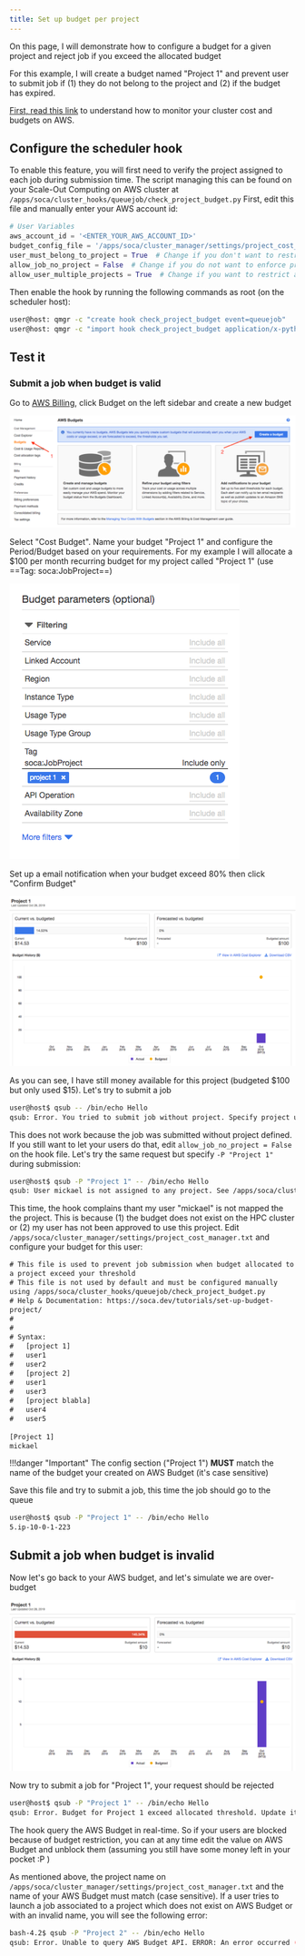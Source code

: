 ```yaml
---
title: Set up budget per project
---
```


On this page, I will demonstrate how to configure a budget for a given project and reject job if you exceed the allocated budget

For this example, I will create a budget named "Project 1" and prevent user to submit job if (1) they do not belong to the project and (2) if the budget has expired.

[First, read this link](../../analytics/review-hpc-costs/) to understand how to monitor your cluster cost and budgets on AWS.

## Configure the scheduler hook

To enable this feature, you will first need to verify the project assigned to each job during submission time. The script managing this can be found on your Scale-Out Computing on AWS cluster at `/apps/soca/cluster_hooks/queuejob/check_project_budget.py`
First, edit this file and manually enter your AWS account id:

~~~python hl_lines="2"
# User Variables
aws_account_id = '<ENTER_YOUR_AWS_ACCOUNT_ID>'
budget_config_file = '/apps/soca/cluster_manager/settings/project_cost_manager.txt'
user_must_belong_to_project = True  # Change if you don't want to restrict project to a list of users
allow_job_no_project = False  # Change if you do not want to enforce project at job submission
allow_user_multiple_projects = True  # Change if you want to restrict a user to one project
~~~

Then enable the hook by running the following commands as root (on the scheduler host):

~~~bash
user@host: qmgr -c "create hook check_project_budget event=queuejob"
user@host: qmgr -c "import hook check_project_budget application/x-python default /apps/soca/cluster_hooks/queuejob/check_project_budget.py"
~~~

## Test it

### Submit a job when budget is valid

Go to [AWS Billing](https://bash.aws.amazon.com/billing/home#/), click Budget on the left sidebar and create a new budget

![](../imgs/budget-7.png)

Select "Cost Budget". Name your budget "Project 1" and configure the Period/Budget based on your requirements. 
For my example I will allocate a $100 per month recurring budget for my project called "Project 1" (use ==Tag: soca:JobProject==)

![](../imgs/job-budget-1.png)

Set up a email notification when your budget exceed 80% then click "Confirm Budget"

![](../imgs/job-budget-2.png)

As you can see, I have still money available for this project (budgeted $100 but only used $15). Let's try to submit a job

~~~bash
user@host$ qsub -- /bin/echo Hello
qsub: Error. You tried to submit job without project. Specify project using -P parameter
~~~

This does not work because the job was submitted without project defined. If you still want to let your users do that, edit `allow_job_no_project = False` on the hook file. Let's try the same request but specify `-P "Project 1"` during submission:

~~~bash
user@host$ qsub -P "Project 1" -- /bin/echo Hello
qsub: User mickael is not assigned to any project. See /apps/soca/cluster_manager/settings/project_cost_manager.txt
~~~

This time, the hook complains thant my user "mickael" is not mapped the the project. This is because (1) the budget does not exist on the HPC cluster or (2) my user has not been approved to use this project.
Edit `/apps/soca/cluster_manager/settings/project_cost_manager.txt` and configure your budget for this user:

~~~hl_lines="17 18"
# This file is used to prevent job submission when budget allocated to a project exceed your threshold
# This file is not used by default and must be configured manually using /apps/soca/cluster_hooks/queuejob/check_project_budget.py
# Help & Documentation: https://soca.dev/tutorials/set-up-budget-project/
#
#
# Syntax:
#   [project 1]
#   user1
#   user2
#   [project 2]
#   user1
#   user3
#   [project blabla]
#   user4
#   user5

[Project 1]
mickael
~~~

!!!danger "Important"
    The config section ("Project 1") **MUST** match the name of the budget your created on AWS Budget (it's case sensitive)

Save this file and try to submit a job, this time the job should go to the queue

~~~bash
user@host$ qsub -P "Project 1" -- /bin/echo Hello
5.ip-10-0-1-223
~~~

## Submit a job when budget is invalid

Now let's go back to your AWS budget, and let's simulate we are over-budget

![](../imgs/job-budget-3.png)

Now try to submit a job for "Project 1", your request should be rejected
~~~bash
user@host$ qsub -P "Project 1" -- /bin/echo Hello
qsub: Error. Budget for Project 1 exceed allocated threshold. Update it on AWS Budget bash
~~~

The hook query the AWS Budget in real-time. So if your users are blocked because of budget restriction, you can at any time edit the value on AWS Budget and unblock them (assuming you still have some money left in your pocket :P )


As mentioned above, the project name on `/apps/soca/cluster_manager/settings/project_cost_manager.txt` and the name of your AWS Budget must match (case sensitive).
If a user tries to launch a job associated to a project which does not exist on AWS Budget or with an invalid name, you will see the following error:
~~~bash
bash-4.2$ qsub -P "Project 2" -- /bin/echo Hello
qsub: Error. Unable to query AWS Budget API. ERROR: An error occurred (NotFoundException) when calling the DescribeBudget operation: [Exception=NotFoundException] Failed to call DescribeBudget for [AccountId: <REDACTED_ACCOUNT_ID>] - Failed to call GetBudget for [AccountId: <REDACTED_ACCOUNT_ID>] - Unable to get budget: Project 2 - the budget doesn't exist.
~~~